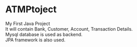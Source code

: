 # ATMPtoject
My First Java Project
<br>
It will contain Bank, Customer, Account, Transaction Details.
<br>
Mysql database is used as backend.
<br>
JPA framework is also used.
